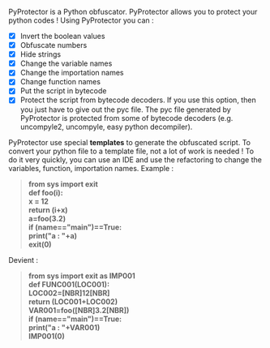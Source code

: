 PyProtector is a Python obfuscator. PyProtector allows you to protect your python codes !
Using PyProtector you can :
- [x] Invert the boolean values
- [x] Obfuscate numbers
- [x] Hide strings
- [x] Change the variable names
- [x] Change the importation names
- [x] Change function names
- [x] Put the script in bytecode
- [x] Protect the script from bytecode decoders. If you use this option, then you just have to give out the pyc file. The pyc file generated by PyProtector is protected from some of bytecode decoders (e.g. uncompyle2, uncompyle, easy python decompiler).

PyProtector use special **templates** to generate the obfuscated script.
To convert your python file to a template file, not a lot of work is needed !
To do it very quickly, you can use an IDE and use the refactoring to change the variables, function, importation names.
Example :

>**from sys import exit<br />
def foo(i):<br />
  x = 12<br />
  return (i+x) <br />
a=foo(3.2)<br />
if (__name__=="__main__")==True:<br />
  print("a : "+a)  <br />
  exit(0)**<br />
  
Devient :

>**from sys import exit as IMP001<br />
def FUNC001(LOC001):<br />
  LOC002=[NBR]12[NBR]<br />
  return (LOC001+LOC002)<br />
VAR001=foo([NBR]3.2[NBR])<br />
if (__name__=="__main__")==True:<br />
  print("a : "+VAR001)<br />
  IMP001(0)**<br />
  
